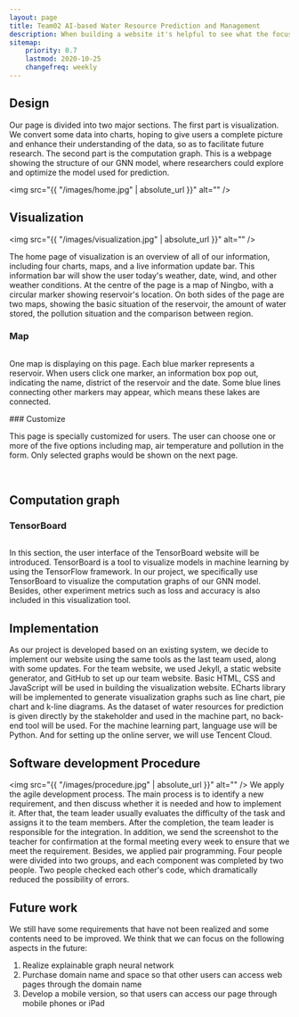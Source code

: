 ```yaml
---
layout: page
title: Team02 AI-based Water Resource Prediction and Management
description: When building a website it's helpful to see what the focus of your site is. This page is an example of how to show a website's focus.
sitemap:
    priority: 0.7
    lastmod: 2020-10-25
    changefreq: weekly
---
```

## Design

Our page is divided into two major sections. The first part is visualization. We convert some data into charts, hoping to give users a complete picture and enhance their understanding of the data, so as to facilitate future research. The second part is the computation graph. This is a webpage showing the structure of our GNN model, where researchers could explore and optimize the model used for prediction.

<span class="image"><img src="{{ "/images/home.jpg" | absolute_url }}" alt="" /></span>

## Visualization

<span class="image left"><img src="{{ "/images/visualization.jpg" | absolute_url }}" alt="" /></span>



The home page of visualization is an overview of all of our information, including four charts, maps, and a live information update bar. This information bar will show the user today's weather, date, wind, and other weather conditions. At the centre of the page is a map of Ningbo, with a circular marker showing reservoir's location. On both sides of the page are two maps, showing the basic situation of the reservoir, the amount of water stored, the pollution situation and the comparison between region.

### Map
<div class="box">
  <span class="image right"><img src="{{ "/images/pop-out.jpg" | absolute_url }}" alt="" /></span>
  <p>
  One map is displaying on this page. Each blue marker represents a reservoir. 
When users click one marker, an information box pop out, indicating the name, district of the reservoir and the date. Some blue lines connecting other markers may appear, which means these lakes are connected. 
  </p>
       <p></p>
</div>
### Customize
<div class="box">
  <span class="image right"><img src="{{ "/images/customize.jpg" | absolute_url }}" alt="" /></span>
  <p>
  This page is specially customized for users. The user can choose one or more of the five options including map, air temperature and pollution in the form.
  Only selected graphs would be shown on the next page.  
  </p>
  <p></br></p>
  <p></p>
</div>

## Computation graph
### TensorBoard
<div class="box">
  <span class="image right"><img src="{{ "/images/tensorboard.jpg" | absolute_url }}" alt="" /></span>
  <p>
  In this section, the user interface of the TensorBoard website will be introduced.
TensorBoard is a tool to visualize models in machine learning by using the TensorFlow framework. In our project, we specifically use TensorBoard to visualize the computation graphs of our GNN model. Besides, other experiment metrics such as loss and accuracy is also included in this visualization tool.
  </p>
       <p></p>
</div>


## Implementation
As our project is developed based on an existing system, we decide to implement our website using the same tools as the last team used, along with some updates.
For the team website, we used Jekyll, a static website generator, and GitHub to set up our team website. Basic HTML, CSS and JavaScript will be used in building the visualization website. ECharts library will be implemented to generate visualization graphs such as line chart, pie chart and k-line diagrams. As the dataset of water resources for prediction is given directly by the stakeholder and used in the machine part, no back-end tool will be used.
For the machine learning part, language use will be Python. And for setting up the online server, we will use Tencent Cloud.


## Software development Procedure
<span class="image right"><img src="{{ "/images/procedure.jpg" | absolute_url }}" alt="" /></span>
We apply the agile development process. The main process is to identify a new requirement, and then discuss whether it is needed and how to implement it. After that, the team leader usually evaluates the difficulty of the task and assigns it to the team members. After the completion, the team leader is responsible for the integration. In addition, we send the screenshot to the teacher for confirmation at the formal meeting every week to ensure that we meet the requirement.
Besides, we applied pair programming. Four people were divided into two groups, and each component was completed by two people. Two people checked each other's code, which dramatically reduced the possibility of errors.


## Future work
We still have some requirements that have not been realized and some contents need to be improved. We think that we can focus on the following aspects in the future:
1. Realize explainable graph neural network
2. Purchase domain name and space so that other users can access web pages through the domain name
3. Develop a mobile version, so that users can access our page through mobile phones or iPad

